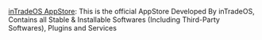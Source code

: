 [inTradeOS AppStore](https://github.com/inTradeOS/AppStore): This is the official AppStore Developed By inTradeOS, Contains all Stable & Installable Softwares (Including Third-Party Softwares), Plugins and Services
